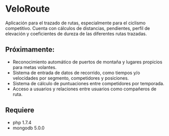 # VeloRoute

Aplicación para el trazado de rutas, especialmente para el ciclismo competitivo. Cuenta con cálculos de distancias, pendientes, 
perfil de elevación y coeficientes de dureza de las diferentes rutas trazadas. 

## Próximamente:

- Reconocimiento automático de puertos de montaña y lugares propicios para metas volantes.
- Sistema de entrada de datos de recorrido, como tiempos y/o velocidades por segmento, competidores y posiciones.
- Sistema de cálculo de puntuaciones entre competidores por temporada.
- Acceso a usuarios y relaciones entre usuarios como compañeros de ruta.

## Requiere
- php 1.7.4
- mongodb 5.0.0


